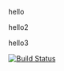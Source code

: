 hello

hello2

hello3

[![Build Status](https://github.com/Tework123/git_and_github_actions_test/actions/workflows/checks.yml/badge.svg?branch=main)](https://github.com/Tework123/git_and_github_actions_test/actions/workflows/checks.yml)
